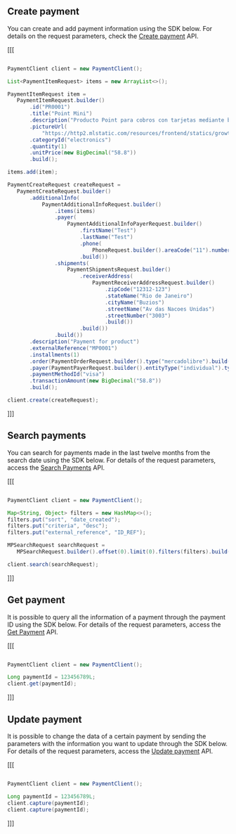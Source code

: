 ## Create payment

You can create and add payment information using the SDK below. For details on the request parameters, check the [Create payment](https://www.mercadopago[FAKER][URL][DOMAIN]/developers/en/reference/payments/_payments/post) API.


[[[
```java

PaymentClient client = new PaymentClient();

List<PaymentItemRequest> items = new ArrayList<>();

PaymentItemRequest item =
   PaymentItemRequest.builder()
       .id("PR0001")
       .title("Point Mini")
       .description("Producto Point para cobros con tarjetas mediante bluetooth")
       .pictureUrl(
           "https://http2.mlstatic.com/resources/frontend/statics/growth-sellers-landings/device-mlb-point-i_medium@2x.png")
       .categoryId("electronics")
       .quantity(1)
       .unitPrice(new BigDecimal("58.8"))
       .build();

items.add(item);

PaymentCreateRequest createRequest =
   PaymentCreateRequest.builder()
       .additionalInfo(
           PaymentAdditionalInfoRequest.builder()
               .items(items)
               .payer(
                   PaymentAdditionalInfoPayerRequest.builder()
                       .firstName("Test")
                       .lastName("Test")
                       .phone(
                           PhoneRequest.builder().areaCode("11").number("987654321").build())
                       .build())
               .shipments(
                   PaymentShipmentsRequest.builder()
                       .receiverAddress(
                           PaymentReceiverAddressRequest.builder()
                               .zipCode("12312-123")
                               .stateName("Rio de Janeiro")
                               .cityName("Buzios")
                               .streetName("Av das Nacoes Unidas")
                               .streetNumber("3003")
                               .build())
                       .build())
               .build())
       .description("Payment for product")
       .externalReference("MP0001")
       .installments(1)
       .order(PaymentOrderRequest.builder().type("mercadolibre").build())
       .payer(PaymentPayerRequest.builder().entityType("individual").type("customer").build())
       .paymentMethodId("visa")
       .transactionAmount(new BigDecimal("58.8"))
       .build();

client.create(createRequest);

```
]]]

## Search payments

You can search for payments made in the last twelve months from the search date using the SDK below. For details of the request parameters, access the [Search Payments](https://www.mercadopago[FAKER][URL][DOMAIN]/developers/en/reference/payments/_payments_search/get) API.

[[[
```java

PaymentClient client = new PaymentClient();

Map<String, Object> filters = new HashMap<>();
filters.put("sort", "date_created");
filters.put("criteria", "desc");
filters.put("external_reference", "ID_REF");

MPSearchRequest searchRequest =
   MPSearchRequest.builder().offset(0).limit(0).filters(filters).build();

client.search(searchRequest);
```
]]]

## Get payment

It is possible to query all the information of a payment through the payment ID using the SDK below. For details of the request parameters, access the [Get Payment](https://www.mercadopago[FAKER][URL][DOMAIN]/developers/en/reference/payments/_payments_id/get) API.

[[[
```java

PaymentClient client = new PaymentClient();

Long paymentId = 123456789L;
client.get(paymentId);
```
]]]

## Update payment

It is possible to change the data of a certain payment by sending the parameters with the information you want to update through the SDK below. For details of the request parameters, access the [Update payment](https://www.mercadopago[FAKER][URL][DOMAIN]/developers/en/reference/payments/_payments_id/put) API.

[[[
```java

PaymentClient client = new PaymentClient();

Long paymentId = 123456789L;
client.capture(paymentId);
client.capture(paymentId);
```
]]]
